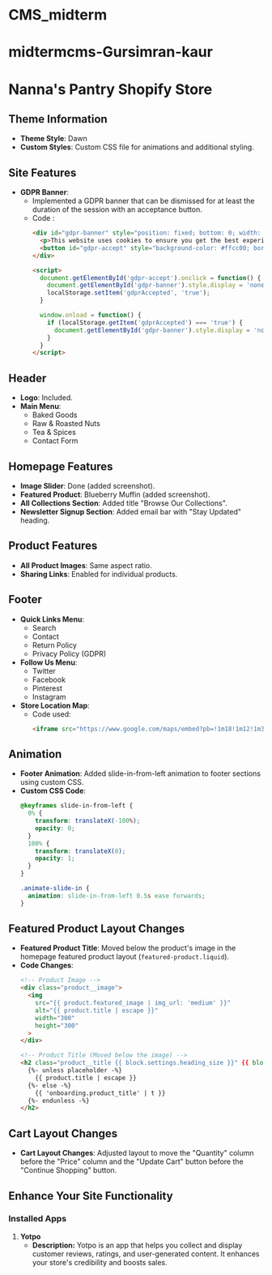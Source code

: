 # CMS_midterm
# midtermcms-Gursimran-kaur
# Nanna's Pantry Shopify Store

## Theme Information
- **Theme Style**: Dawn
- **Custom Styles**: Custom CSS file for animations and additional styling.

## Site Features
- **GDPR Banner**: 
  - Implemented a GDPR banner that can be dismissed for at least the duration of the session with an acceptance button.
  - Code :
    ```html
    <div id="gdpr-banner" style="position: fixed; bottom: 0; width: 100%; background-color: #222; color: white; text-align: center; padding: 10px;">
      <p>This website uses cookies to ensure you get the best experience on our website. <a href="/pages/privacy-policy" style="color: #ffcc00;">Learn more</a></p>
      <button id="gdpr-accept" style="background-color: #ffcc00; border: none; padding: 10px;">Accept</button>
    </div>

    <script>
      document.getElementById('gdpr-accept').onclick = function() {
        document.getElementById('gdpr-banner').style.display = 'none';
        localStorage.setItem('gdprAccepted', 'true');
      }

      window.onload = function() {
        if (localStorage.getItem('gdprAccepted') === 'true') {
          document.getElementById('gdpr-banner').style.display = 'none';
        }
      }
    </script>
    ```

## Header
- **Logo**: Included.
- **Main Menu**: 
  - Baked Goods
  - Raw & Roasted Nuts
  - Tea & Spices
  - Contact Form

## Homepage Features
- **Image Slider**: Done (added screenshot).
- **Featured Product**: Blueberry Muffin (added screenshot).
- **All Collections Section**: Added title "Browse Our Collections".
- **Newsletter Signup Section**: Added email bar with "Stay Updated" heading.

## Product Features
- **All Product Images**: Same aspect ratio.
- **Sharing Links**: Enabled for individual products.

## Footer
- **Quick Links Menu**: 
  - Search
  - Contact
  - Return Policy
  - Privacy Policy (GDPR)
- **Follow Us Menu**: 
  - Twitter
  - Facebook
  - Pinterest
  - Instagram
- **Store Location Map**: 
  - Code used:
    ```html
    <iframe src="https://www.google.com/maps/embed?pb=!1m18!1m12!1m3!1d2881.3867545278827!2d-79.41537722532745!3d43.76482994520603!2m3!1f0!2f0!3f0!3m2!1i1024!2i768!4f13.1!3m3!1m2!1s0x882b47257e142195%3A0x998c398862d57488!2sCDI%20College%20-%20North%20York!5e0!3m2!1sen!2sca!4v1729291305390!5m2!1sen!2sca" width="600" height="450" style="border:0;" allowfullscreen="" loading="lazy" referrerpolicy="no-referrer-when-downgrade"></iframe>
    ```

## Animation
- **Footer Animation**: Added slide-in-from-left animation to footer sections using custom CSS.
- **Custom CSS Code**:
    ```css
    @keyframes slide-in-from-left {
      0% {
        transform: translateX(-100%);
        opacity: 0;
      }
      100% {
        transform: translateX(0);
        opacity: 1;
      }
    }

    .animate-slide-in {
      animation: slide-in-from-left 0.5s ease forwards;
    }
    ```

## Featured Product Layout Changes
- **Featured Product Title**: Moved below the product's image in the homepage featured product layout (`featured-product.liquid`).
- **Code Changes**:
    ```html
    <!-- Product Image -->
    <div class="product__image">
      <img
        src="{{ product.featured_image | img_url: 'medium' }}"
        alt="{{ product.title | escape }}"
        width="300"
        height="300"
      >
    </div>

    <!-- Product Title (Moved below the image) -->
    <h2 class="product__title {{ block.settings.heading_size }}" {{ block.shopify_attributes }}>
      {%- unless placeholder -%}
        {{ product.title | escape }}
      {%- else -%}
        {{ 'onboarding.product_title' | t }}
      {%- endunless -%}
    </h2>
    ```

## Cart Layout Changes
- **Cart Layout Changes**: Adjusted layout to move the "Quantity" column before the "Price" column and the "Update Cart" button before the "Continue Shopping" button.


## Enhance Your Site Functionality
### Installed Apps

1. **Yotpo**
   - **Description:** Yotpo is an app that helps you collect and display customer reviews, ratings, and user-generated content. It enhances your store's credibility and boosts sales.
   


